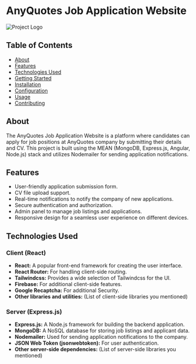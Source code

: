 # AnyQuotes Job Application Website

![Project Logo](https://anyquotes.co.uk/fontend/images/logo.png) <!-- Include a logo or relevant image if available -->

## Table of Contents
- [About](#about)
- [Features](#features)
- [Technologies Used](#technologies-used)
- [Getting Started](#getting-started)
- [Installation](#installation)
- [Configuration](#configuration)
- [Usage](#usage)
- [Contributing](#contributing)

## About

The AnyQuotes Job Application Website is a platform where candidates can apply for job positions at AnyQuotes company by submitting their details and CV. This project is built using the MEAN (MongoDB, Express.js, Angular, Node.js) stack and utilizes Nodemailer for sending application notifications.

## Features

- User-friendly application submission form.
- CV file upload support.
- Real-time notifications to notify the company of new applications.
- Secure authentication and authorization.
- Admin panel to manage job listings and applications.
- Responsive design for a seamless user experience on different devices.

## Technologies Used

### Client (React)

- **React:** A popular front-end framework for creating the user interface.
- **React Router:** For handling client-side routing.
- **Tailwindcss:** Provides a wide selection of Tailwindcss for the UI.
- **Firebase:** For additional client-side features.
- **Google Recaptcha:** For additional Security.
- **Other libraries and utilities:** (List of client-side libraries you mentioned)

### Server (Express.js)

- **Express.js:** A Node.js framework for building the backend application.
- **MongoDB:** A NoSQL database for storing job listings and applicant data.
- **Nodemailer:** Used for sending application notifications to the company.
- **JSON Web Token (jsonwebtoken):** For user authentication.
- **Other server-side dependencies:** (List of server-side libraries you mentioned)

